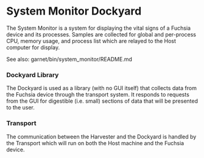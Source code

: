 # System Monitor Dockyard

The System Monitor is a system for displaying the vital signs of a Fuchsia
device and its processes. Samples are collected for global and per-process CPU,
memory usage, and process list which are relayed to the Host computer for
display.

See also: garnet/bin/system_monitor/README.md

### Dockyard Library

The Dockyard is used as a library (with no GUI itself) that collects data from
the Fuchsia device through the transport system. It responds to requests from
the GUI for digestible (i.e. small) sections of data that will be presented to
the user.

### Transport

The communication between the Harvester and the Dockyard is handled by the
Transport which will run on both the Host machine and the Fuchsia device.
